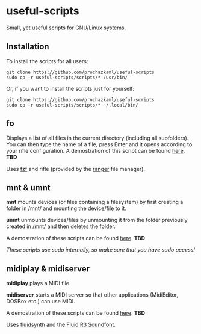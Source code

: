 # useful-scripts
Small, yet useful scripts for GNU/Linux systems.

## Installation 

To install the scripts for all users:

```
git clone https://github.com/prochazkaml/useful-scripts
sudo cp -r useful-scripts/scripts/* /usr/bin/
```

Or, if you want to install the scripts just for yourself:

```
git clone https://github.com/prochazkaml/useful-scripts
sudo cp -r useful-scripts/scripts/* ~/.local/bin/
```

## fo

Displays a list of all files in the current directory (including all subfolders). You can then type the name of a file, press Enter and it opens according to your rifle configuration. A demostration of this script can be found [here](https://raw.githubusercontent.com/prochazkaml/useful-scripts/master/vids/fo.mkv). **TBD**

Uses [fzf](https://github.com/junegunn/fzf) and rifle (provided by the [ranger](https://github.com/ranger/ranger) file manager).

## mnt & umnt

**mnt** mounts devices (or files containing a filesystem) by first creating a folder in /mnt/ and mounting the device/file to it.

**umnt** unmounts devices/files by unmounting it from the folder previously created in /mnt/ and then deletes the folder.

A demostration of these scripts can be found [here](https://raw.githubusercontent.com/prochazkaml/useful-scripts/master/vids/mnt.mkv). **TBD**

*These scripts use sudo internally, so make sure that you have sudo access!*

## midiplay & midiserver

**midiplay** plays a MIDI file.

**midiserver** starts a MIDI server so that other applications (MidiEditor, DOSBox etc.) can use MIDI.

A demostration of these scripts can be found [here](https://raw.githubusercontent.com/prochazkaml/useful-scripts/master/vids/midi.mkv). **TBD**

Uses [fluidsynth](https://github.com/FluidSynth/fluidsynth) and the [Fluid R3 Soundfont](https://member.keymusician.com/Member/FluidR3_GM/index.html).
